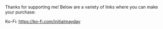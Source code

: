 Thanks for supporting me! Below are a variety of links where you can make your purchase:

Ko-Fi: https://ko-fi.com/initialmayday
